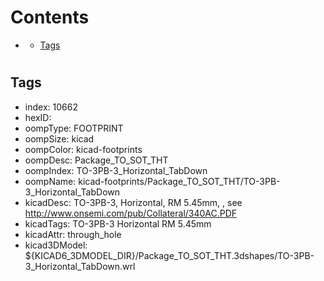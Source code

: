 



Contents
========

* [](#)
	* [Tags](#tags)

# 

## Tags

- index: 10662
- hexID: 
- oompType: FOOTPRINT
- oompSize: kicad
- oompColor: kicad-footprints
- oompDesc: Package_TO_SOT_THT
- oompIndex: TO-3PB-3_Horizontal_TabDown
- oompName: kicad-footprints/Package_TO_SOT_THT/TO-3PB-3_Horizontal_TabDown
- kicadDesc: TO-3PB-3, Horizontal, RM 5.45mm, , see http://www.onsemi.com/pub/Collateral/340AC.PDF
- kicadTags: TO-3PB-3 Horizontal RM 5.45mm
- kicadAttr: through_hole
- kicad3DModel: ${KICAD6_3DMODEL_DIR}/Package_TO_SOT_THT.3dshapes/TO-3PB-3_Horizontal_TabDown.wrl
